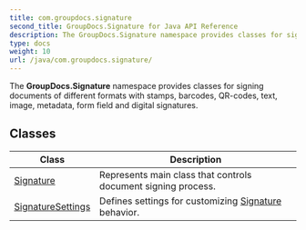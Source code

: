 ```yaml
---
title: com.groupdocs.signature
second_title: GroupDocs.Signature for Java API Reference
description: The GroupDocs.Signature namespace provides classes for signing documents of different formats with stamps barcodes QR-codes text image metadata form field and digital signatures.
type: docs
weight: 10
url: /java/com.groupdocs.signature/
---
```


The **GroupDocs.Signature** namespace provides classes for signing documents of different formats with stamps, barcodes, QR-codes, text, image, metadata, form field and digital signatures.


## Classes

| Class | Description |
| --- | --- |
| [Signature](../com.groupdocs.signature/signature) | Represents main class that controls document signing process. |
| [SignatureSettings](../com.groupdocs.signature/signaturesettings) | Defines settings for customizing [Signature](../com.groupdocs.signature/signature) behavior. |
